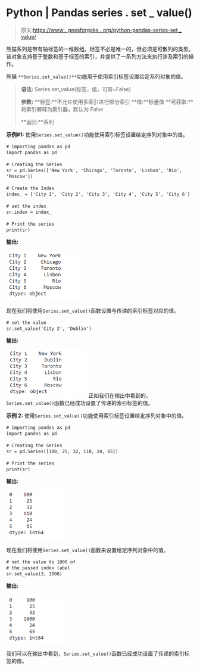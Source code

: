# Python | Pandas series . set _ value()

> 原文:[https://www . geesforgeks . org/python-pandas-series-set _ value/](https://www.geeksforgeeks.org/python-pandas-series-set_value/)

熊猫系列是带有轴标签的一维数组。标签不必是唯一的，但必须是可散列的类型。该对象支持基于整数和基于标签的索引，并提供了一系列方法来执行涉及索引的操作。

熊猫 `**Series.set_value()**`功能用于使用索引标签设置给定系列对象的值。

> **语法:** Series.set_value(标签，值，可带=False)
> 
> **参数:**
> **标签:**不允许使用多索引进行部分索引
> **值:**标量值
> **可获取:**将索引解释为索引器，默认为 False
> 
> **返回:**系列

**示例#1:** 使用`Series.set_value()`功能使用索引标签设置给定序列对象中的值。

```
# importing pandas as pd
import pandas as pd

# Creating the Series
sr = pd.Series(['New York', 'Chicago', 'Toronto', 'Lisbon', 'Rio', 'Moscow'])

# Create the Index
index_ = ['City 1', 'City 2', 'City 3', 'City 4', 'City 5', 'City 6']

# set the index
sr.index = index_

# Print the series
print(sr)
```

**输出:**

![](img/9db73d89f8b83ae2b577005307175f69.png)

现在我们将使用`Series.set_value()`函数设置与传递的索引标签对应的值。

```
# set the value
sr.set_value('City 2', 'Dublin')
```

**输出:**

![](img/cda88ad3773df6833ab10ce5c2f0bd9b.png)
正如我们在输出中看到的，`Series.set_value()`函数已经成功设置了传递的索引标签的值。

**示例 2:** 使用`Series.set_value()`功能使用索引标签设置给定序列对象中的值。

```
# importing pandas as pd
import pandas as pd

# Creating the Series
sr = pd.Series([100, 25, 32, 118, 24, 65])

# Print the series
print(sr)
```

**输出:**

![](img/55261dc75409b3f43b87131a088b1aad.png)

现在我们将使用`Series.set_value()`函数来设置给定序列对象中的值。

```
# set the value to 1000 of
# the passed index label
sr.set_value(3, 1000)
```

**输出:**

![](img/d06063567ca97cf0a86308dd37da3e1e.png)

我们可以在输出中看到，`Series.set_value()`函数已经成功设置了传递的索引标签的值。